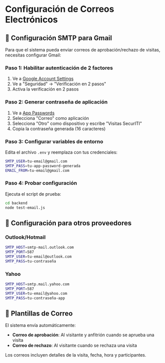 # Configuración de Correos Electrónicos

## 📧 Configuración SMTP para Gmail

Para que el sistema pueda enviar correos de aprobación/rechazo de visitas, necesitas configurar Gmail:

### Paso 1: Habilitar autenticación de 2 factores
1. Ve a [Google Account Settings](https://myaccount.google.com/)
2. Ve a "Seguridad" → "Verificación en 2 pasos"
3. Activa la verificación en 2 pasos

### Paso 2: Generar contraseña de aplicación
1. Ve a [App Passwords](https://myaccount.google.com/apppasswords)
2. Selecciona "Correo" como aplicación
3. Selecciona "Otro" como dispositivo y escribe "Visitas SecurITI"
4. Copia la contraseña generada (16 caracteres)

### Paso 3: Configurar variables de entorno
Edita el archivo `.env` y reemplaza con tus credenciales:

```bash
SMTP_USER=tu-email@gmail.com
SMTP_PASS=tu-app-password-generada
EMAIL_FROM=tu-email@gmail.com
```

### Paso 4: Probar configuración
Ejecuta el script de prueba:

```bash
cd backend
node test-email.js
```

## 🔧 Configuración para otros proveedores

### Outlook/Hotmail
```bash
SMTP_HOST=smtp-mail.outlook.com
SMTP_PORT=587
SMTP_USER=tu-email@outlook.com
SMTP_PASS=tu-contraseña
```

### Yahoo
```bash
SMTP_HOST=smtp.mail.yahoo.com
SMTP_PORT=587
SMTP_USER=tu-email@yahoo.com
SMTP_PASS=tu-contraseña-app
```

## 📨 Plantillas de Correo

El sistema envía automáticamente:

- **Correo de aprobación**: Al visitante y anfitrión cuando se aprueba una visita
- **Correo de rechazo**: Al visitante cuando se rechaza una visita

Los correos incluyen detalles de la visita, fecha, hora y participantes.
